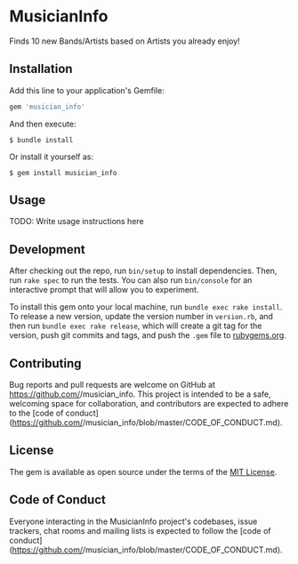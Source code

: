 # MusicianInfo
Finds 10 new Bands/Artists based on Artists you already enjoy!

## Installation

Add this line to your application's Gemfile:

```ruby
gem 'musician_info'
```

And then execute:

    $ bundle install

Or install it yourself as:

    $ gem install musician_info

## Usage

TODO: Write usage instructions here

## Development

After checking out the repo, run `bin/setup` to install dependencies. Then, run `rake spec` to run the tests. You can also run `bin/console` for an interactive prompt that will allow you to experiment.

To install this gem onto your local machine, run `bundle exec rake install`. To release a new version, update the version number in `version.rb`, and then run `bundle exec rake release`, which will create a git tag for the version, push git commits and tags, and push the `.gem` file to [rubygems.org](https://rubygems.org).

## Contributing

Bug reports and pull requests are welcome on GitHub at https://github.com/<github username>/musician_info. This project is intended to be a safe, welcoming space for collaboration, and contributors are expected to adhere to the [code of conduct](https://github.com/<github username>/musician_info/blob/master/CODE_OF_CONDUCT.md).


## License

The gem is available as open source under the terms of the [MIT License](https://opensource.org/licenses/MIT).

## Code of Conduct

Everyone interacting in the MusicianInfo project's codebases, issue trackers, chat rooms and mailing lists is expected to follow the [code of conduct](https://github.com/<github username>/musician_info/blob/master/CODE_OF_CONDUCT.md).
